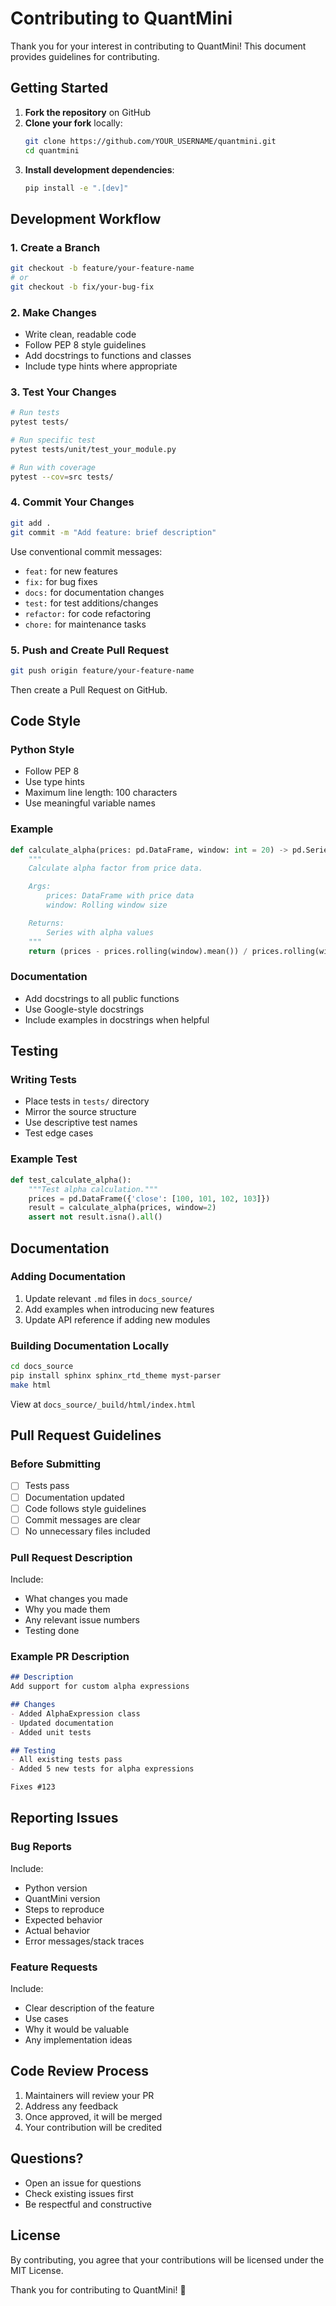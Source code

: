 # Contributing to QuantMini

Thank you for your interest in contributing to QuantMini! This document provides guidelines for contributing.

## Getting Started

1. **Fork the repository** on GitHub
2. **Clone your fork** locally:
   ```bash
   git clone https://github.com/YOUR_USERNAME/quantmini.git
   cd quantmini
   ```
3. **Install development dependencies**:
   ```bash
   pip install -e ".[dev]"
   ```

## Development Workflow

### 1. Create a Branch

```bash
git checkout -b feature/your-feature-name
# or
git checkout -b fix/your-bug-fix
```

### 2. Make Changes

- Write clean, readable code
- Follow PEP 8 style guidelines
- Add docstrings to functions and classes
- Include type hints where appropriate

### 3. Test Your Changes

```bash
# Run tests
pytest tests/

# Run specific test
pytest tests/unit/test_your_module.py

# Run with coverage
pytest --cov=src tests/
```

### 4. Commit Your Changes

```bash
git add .
git commit -m "Add feature: brief description"
```

Use conventional commit messages:
- `feat:` for new features
- `fix:` for bug fixes
- `docs:` for documentation changes
- `test:` for test additions/changes
- `refactor:` for code refactoring
- `chore:` for maintenance tasks

### 5. Push and Create Pull Request

```bash
git push origin feature/your-feature-name
```

Then create a Pull Request on GitHub.

## Code Style

### Python Style

- Follow PEP 8
- Use type hints
- Maximum line length: 100 characters
- Use meaningful variable names

### Example

```python
def calculate_alpha(prices: pd.DataFrame, window: int = 20) -> pd.Series:
    """
    Calculate alpha factor from price data.

    Args:
        prices: DataFrame with price data
        window: Rolling window size

    Returns:
        Series with alpha values
    """
    return (prices - prices.rolling(window).mean()) / prices.rolling(window).std()
```

### Documentation

- Add docstrings to all public functions
- Use Google-style docstrings
- Include examples in docstrings when helpful

## Testing

### Writing Tests

- Place tests in `tests/` directory
- Mirror the source structure
- Use descriptive test names
- Test edge cases

### Example Test

```python
def test_calculate_alpha():
    """Test alpha calculation."""
    prices = pd.DataFrame({'close': [100, 101, 102, 103]})
    result = calculate_alpha(prices, window=2)
    assert not result.isna().all()
```

## Documentation

### Adding Documentation

1. Update relevant `.md` files in `docs_source/`
2. Add examples when introducing new features
3. Update API reference if adding new modules

### Building Documentation Locally

```bash
cd docs_source
pip install sphinx sphinx_rtd_theme myst-parser
make html
```

View at `docs_source/_build/html/index.html`

## Pull Request Guidelines

### Before Submitting

- [ ] Tests pass
- [ ] Documentation updated
- [ ] Code follows style guidelines
- [ ] Commit messages are clear
- [ ] No unnecessary files included

### Pull Request Description

Include:
- What changes you made
- Why you made them
- Any relevant issue numbers
- Testing done

### Example PR Description

```markdown
## Description
Add support for custom alpha expressions

## Changes
- Added AlphaExpression class
- Updated documentation
- Added unit tests

## Testing
- All existing tests pass
- Added 5 new tests for alpha expressions

Fixes #123
```

## Reporting Issues

### Bug Reports

Include:
- Python version
- QuantMini version
- Steps to reproduce
- Expected behavior
- Actual behavior
- Error messages/stack traces

### Feature Requests

Include:
- Clear description of the feature
- Use cases
- Why it would be valuable
- Any implementation ideas

## Code Review Process

1. Maintainers will review your PR
2. Address any feedback
3. Once approved, it will be merged
4. Your contribution will be credited

## Questions?

- Open an issue for questions
- Check existing issues first
- Be respectful and constructive

## License

By contributing, you agree that your contributions will be licensed under the MIT License.

Thank you for contributing to QuantMini! 🚀
